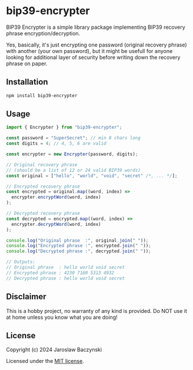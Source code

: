 # bip39-encrypter

BIP39 Encrypter is a simple library package implementing BIP39 recovery phrase encryption/decryption.

Yes, basically, it's just encrypting one password (original recovery phrase) with another (your own password), but it might be usefull for anyone looking for additional layer of security before writing down the recovery phrase on paper.

## Installation

```sh
npm install bip39-encrypter
```

## Usage

```js
import { Encrypter } from "bip39-encrypter";

const password = "SuperSecret"; // min 8 chars long
const digits = 4; // 4, 5, 6 are valid

const encrypter = new Encrypter(password, digits);

// Original recovery phrase
// (should be a list of 12 or 24 valid BIP39 words)
const original = ["hello", "world", "void", "secret" /*, ... */];

// Encrypted recovery phrase
const encrypted = original.map((word, index) =>
  encrypter.encryptWord(word, index)
);

// Decrypted recovery phrase
const decrypted = encrypted.map((word, index) =>
  encrypter.decryptWord(word, index)
);

console.log("Original phrase  :", original.join(" "));
console.log("Encrypted phrase :", encrypted.join(" "));
console.log("Decrypted phrase :", decrypted.join(" "));

// Outputs:
// Original phrase  : hello world void secret
// Encrypted phrase : 4230 7160 5313 4932
// Decrypted phrase : hello world void secret
```

## Disclaimer

This is a hobby project, no warranty of any kind is provided. Do NOT use it at home unless you know what you are doing!

## License

Copyright (c) 2024 Jaroslaw Baczynski

Licensed under the [MIT license](LICENSE).
